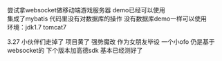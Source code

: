 尝试拿websocket做移动端游戏服务器 demo已经可以使用  
集成了mybatis 代码里没有对数据库的操作 没有数据库demo一样可以使用   
环境：jdk1.7 tomcat7

3.27
小伙伴们走掉了 项目黄了 强势魔改 作为女朋友毕设 一个小ofo 仍是基于websocket的 下个版本加高德sdk 基本已经测好了
